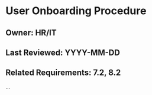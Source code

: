# User Onboarding Procedure

## Owner: HR/IT
## Last Reviewed: YYYY-MM-DD
## Related Requirements: 7.2, 8.2

...